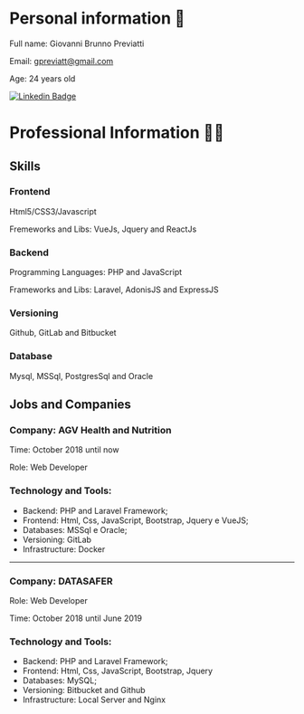# Personal information 👨

Full name: Giovanni Brunno Previatti

Email: gpreviatt@gmail.com

Age: 24 years old

[![Linkedin Badge](https://img.shields.io/badge/-LinkedIn-blue?style=flat-square&logo=Linkedin&logoColor=white&link=https://www.linkedin.com/in/felipefialho)](https://www.linkedin.com/in/giovanni-b-previatti-32227011a)

# Professional Information 👨‍💻

## Skills

### Frontend
Html5/CSS3/Javascript

Fremeworks and Libs: VueJs, Jquery and ReactJs

### Backend
Programming Languages: PHP and JavaScript

Frameworks and Libs: Laravel, AdonisJS and ExpressJS

### Versioning
Github, GitLab and Bitbucket

### Database
Mysql, MSSql, PostgresSql and Oracle

## Jobs and Companies

### Company: AGV Health and Nutrition

 Time: October 2018 until now
 
 Role: Web Developer

### Technology and Tools:

- Backend: PHP and Laravel Framework;
- Frontend: Html, Css, JavaScript, Bootstrap, Jquery e VueJS;
- Databases: MSSql e Oracle;
- Versioning: GitLab
- Infrastructure: Docker

---

### Company: DATASAFER

Role: Web Developer

Time: October 2018 until June 2019

### Technology and Tools:

- Backend: PHP and Laravel Framework;
- Frontend: Html, Css, JavaScript, Bootstrap, Jquery
- Databases: MySQL;
- Versioning: Bitbucket and Github
- Infrastructure: Local Server and Nginx
